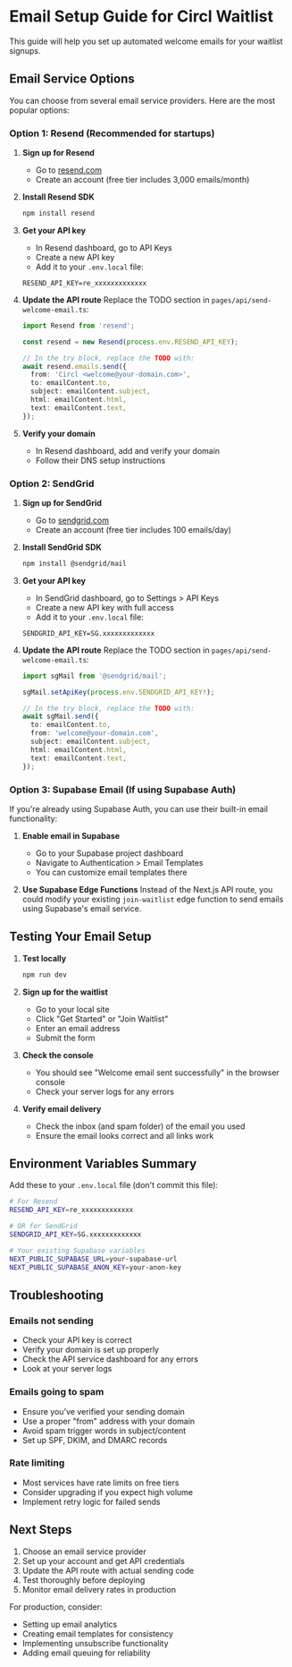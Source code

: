 # Email Setup Guide for Circl Waitlist

This guide will help you set up automated welcome emails for your waitlist signups.

## Email Service Options

You can choose from several email service providers. Here are the most popular options:

### Option 1: Resend (Recommended for startups)

1. **Sign up for Resend**
   - Go to [resend.com](https://resend.com)
   - Create an account (free tier includes 3,000 emails/month)

2. **Install Resend SDK**
   ```bash
   npm install resend
   ```

3. **Get your API key**
   - In Resend dashboard, go to API Keys
   - Create a new API key
   - Add it to your `.env.local` file:
   ```
   RESEND_API_KEY=re_xxxxxxxxxxxxx
   ```

4. **Update the API route**
   Replace the TODO section in `pages/api/send-welcome-email.ts`:
   ```typescript
   import Resend from 'resend';
   
   const resend = new Resend(process.env.RESEND_API_KEY);
   
   // In the try block, replace the TODO with:
   await resend.emails.send({
     from: 'Circl <welcome@your-domain.com>',
     to: emailContent.to,
     subject: emailContent.subject,
     html: emailContent.html,
     text: emailContent.text,
   });
   ```

5. **Verify your domain**
   - In Resend dashboard, add and verify your domain
   - Follow their DNS setup instructions

### Option 2: SendGrid

1. **Sign up for SendGrid**
   - Go to [sendgrid.com](https://sendgrid.com)
   - Create an account (free tier includes 100 emails/day)

2. **Install SendGrid SDK**
   ```bash
   npm install @sendgrid/mail
   ```

3. **Get your API key**
   - In SendGrid dashboard, go to Settings > API Keys
   - Create a new API key with full access
   - Add it to your `.env.local` file:
   ```
   SENDGRID_API_KEY=SG.xxxxxxxxxxxxx
   ```

4. **Update the API route**
   Replace the TODO section in `pages/api/send-welcome-email.ts`:
   ```typescript
   import sgMail from '@sendgrid/mail';
   
   sgMail.setApiKey(process.env.SENDGRID_API_KEY!);
   
   // In the try block, replace the TODO with:
   await sgMail.send({
     to: emailContent.to,
     from: 'welcome@your-domain.com',
     subject: emailContent.subject,
     html: emailContent.html,
     text: emailContent.text,
   });
   ```

### Option 3: Supabase Email (If using Supabase Auth)

If you're already using Supabase Auth, you can use their built-in email functionality:

1. **Enable email in Supabase**
   - Go to your Supabase project dashboard
   - Navigate to Authentication > Email Templates
   - You can customize email templates there

2. **Use Supabase Edge Functions**
   Instead of the Next.js API route, you could modify your existing `join-waitlist` edge function to send emails using Supabase's email service.

## Testing Your Email Setup

1. **Test locally**
   ```bash
   npm run dev
   ```

2. **Sign up for the waitlist**
   - Go to your local site
   - Click "Get Started" or "Join Waitlist"
   - Enter an email address
   - Submit the form

3. **Check the console**
   - You should see "Welcome email sent successfully" in the browser console
   - Check your server logs for any errors

4. **Verify email delivery**
   - Check the inbox (and spam folder) of the email you used
   - Ensure the email looks correct and all links work

## Environment Variables Summary

Add these to your `.env.local` file (don't commit this file):

```bash
# For Resend
RESEND_API_KEY=re_xxxxxxxxxxxxx

# OR for SendGrid
SENDGRID_API_KEY=SG.xxxxxxxxxxxxx

# Your existing Supabase variables
NEXT_PUBLIC_SUPABASE_URL=your-supabase-url
NEXT_PUBLIC_SUPABASE_ANON_KEY=your-anon-key
```

## Troubleshooting

### Emails not sending
- Check your API key is correct
- Verify your domain is set up properly
- Check the API service dashboard for any errors
- Look at your server logs

### Emails going to spam
- Ensure you've verified your sending domain
- Use a proper "from" address with your domain
- Avoid spam trigger words in subject/content
- Set up SPF, DKIM, and DMARC records

### Rate limiting
- Most services have rate limits on free tiers
- Consider upgrading if you expect high volume
- Implement retry logic for failed sends

## Next Steps

1. Choose an email service provider
2. Set up your account and get API credentials
3. Update the API route with actual sending code
4. Test thoroughly before deploying
5. Monitor email delivery rates in production

For production, consider:
- Setting up email analytics
- Creating email templates for consistency
- Implementing unsubscribe functionality
- Adding email queuing for reliability 